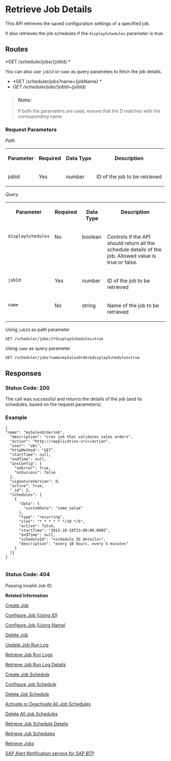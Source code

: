 <!-- loio815605d5b17d4647939ef0221886de7b -->

# Retrieve Job Details

This API retrieves the saved configuration settings of a specified job.



It also retrieves the job schedules if the `displaySchedules` parameter is true.



## Routes

*GET /scheduler/jobs/\{jobId\} *

You can also use `jobId` or `name` as query parametes to fetch the job details.

-   *GET /scheduler/jobs?name=\{jobName\} *
-   *GET /scheduler/jobs?jobId=\{jobId\}*

> ### Note:  
> If both the parameters are used, ensure that the D matches with the corresponding name.



### Request Parameters

*Path* 


<table>
<tr>
<th valign="top">

Parameter

</th>
<th valign="top">

Required

</th>
<th valign="top">

Data Type

</th>
<th valign="top">

Description

</th>
</tr>
<tr>
<td valign="top">

jobId

</td>
<td valign="top">

Yes

</td>
<td valign="top">

number

</td>
<td valign="top">

ID of the job to be retrieved

</td>
</tr>
</table>

*Query* 


<table>
<tr>
<th valign="top">

Parameter

</th>
<th valign="top">

Required

</th>
<th valign="top">

Data Type

</th>
<th valign="top">

Description

</th>
</tr>
<tr>
<td valign="top">

`displaySchedules`

</td>
<td valign="top">

No

</td>
<td valign="top">

boolean

</td>
<td valign="top">

Controls if the API should return all the schedule details of the job. Allowed value is true or false.

</td>
</tr>
<tr>
<td valign="top">

`jobId`

</td>
<td valign="top">

Yes

</td>
<td valign="top">

number

</td>
<td valign="top">

ID of the job to be retrieved

</td>
</tr>
<tr>
<td valign="top">

`name`

</td>
<td valign="top">

No

</td>
<td valign="top">

string

</td>
<td valign="top">

Name of the job to be retrieved

</td>
</tr>
</table>

Using `jobId` as path parameter

```
GET /scheduler/jobs/3?displaySchedules=true
```

Using `name` as query parameter

```
GET /scheduler/jobs?name=mySalesOrder&displaySchedules=true
```



## Responses



### Status Code: 200

The call was successful and returns the details of the job \(and its schedules, based on the request parameters\).



### Example

```
{
"name": "mySalesOrderJob",
  "description": "cron job that validates sales orders",
  "action": "http://<application-uri>/action",
  "user": "abc",
  "httpMethod": "GET",
  "startTime": null,
  "endTime": null,
  "ansConfig": {
    "onError": true,
    "onSuccess": false
  },
  "signatureVersion": 0,
  "active": true,
  "_id": 3,
  "schedules": [
    {
      "data": {
        "customData": "some_value"
      },
      "type": "recurring",
      "cron": "* * * * * */10 */5",
      "active": false,
      "startTime": "2015-10-19T23:00:00.000Z",
      "endTime": null,
      "scheduleId": "<schedule ID details>",
      "description": "every 10 hours, every 5 minutes"
    }
  ]} 
}


```



### Status Code: 404

Passing invalid Job ID.



**Related Information**  


[Create Job](create-job-2c1ecb6.md "This API creates a job by accepting one or more job schedules to be created.")

[Configure Job \(Using ID\)](configure-job-using-id-514f2f6.md "This API configures a job with the updated runtime information using job ID.")

[Configure Job \(Using Name\)](configure-job-using-name-5790b8a.md "This API configures a job with the updated runtime information using job name.")

[Delete Job](delete-job-cd8feb7.md "This API deletes a job and all its runtime information such as schedules and logs.")

[Update Job Run Log](update-job-run-log-e85da40.md "This API is used by the application to inform the Job Scheduler about the status of an asynchronous, long-running job.")

[Retrieve Job Run Logs](retrieve-job-run-logs-13d38f3.md "This API retrieves the run logs for a specified job schedule.")

[Retrieve Job Run Log Details](retrieve-job-run-log-details-e49a4b2.md "This API retrieves the details for a specified job run log.")

[Create Job Schedule](create-job-schedule-66ab3c1.md "This API creates a job schedule for a specified job.")

[Configure Job Schedule](configure-job-schedule-0a4d939.md "This API configures/updates the runtime information of a job schedule for a specified job.")

[Delete Job Schedule](delete-job-schedule-3066b6d.md "This API deletes the specified job schedule.")

[Activate or Deactivate All Job Schedules](activate-or-deactivate-all-job-schedules-fe9650b.md "This API activates or deactivates all the existing schedules for a job.")

[Delete All Job Schedules](delete-all-job-schedules-0aab1ab.md "This API deletes all the schedules of the specified job.")

[Retrieve Job Schedule Details](retrieve-job-schedule-details-fa16c72.md "This API retrieves the saved configuration settings of a specified job schedule.")

[Retrieve Job Schedules](retrieve-job-schedules-251658d.md "This API retrieves all schedules for a specified job.")

[Retrieve Jobs](retrieve-jobs-b4d3719.md "This API retrieves all jobs in a service instance.")

[SAP Alert Notification service for SAP BTP](https://help.sap.com/docs/ALERT_NOTIFICATION?version=Cloud)

